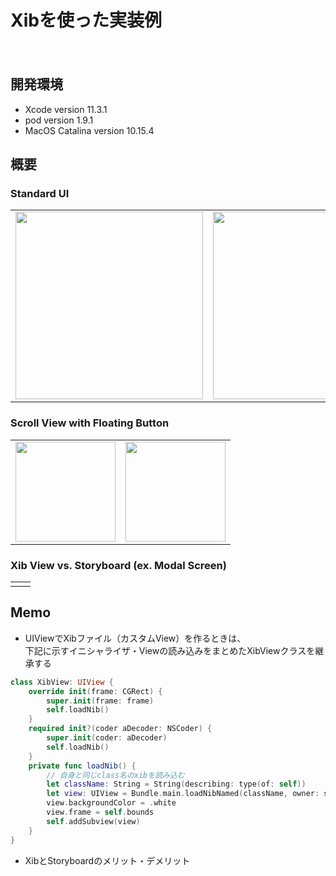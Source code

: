 Xibを使った実装例
====
　
## 開発環境
- Xcode version 11.3.1
- pod version 1.9.1
- MacOS Catalina version 10.15.4

## 概要
### Standard UI  
<table border="0">
<tr>
<td><img width="300" src="https://user-images.githubusercontent.com/33107697/87175266-61279380-c313-11ea-91df-442b0c0e05a7.png"></td>
<td><img width="300" src="https://user-images.githubusercontent.com/33107697/87175384-87e5ca00-c313-11ea-8142-2e3b950ea6a1.png"></td>
<td><img width="300" src="https://user-images.githubusercontent.com/33107697/87220749-a72b3880-c3a1-11ea-915e-96e5c2f77b41.png"></td>
</tr>
</table>
  
### Scroll View with Floating Button  
<table border="0">
<tr>
<td><img width="160" src="https://user-images.githubusercontent.com/33107697/87242340-b45e2b00-c466-11ea-98c3-0a0cfa682c02.gif"></td>
<td><img width="160" src="https://user-images.githubusercontent.com/33107697/87370694-9e637e00-c5be-11ea-948d-39abce69ae38.gif"></td>
</tr>
</table>
  
### Xib View vs. Storyboard (ex. Modal Screen)
<table border="0">
<tr>
<td>
<td>
</tr>
</table>

## Memo
- UIViewでXibファイル（カスタムView）を作るときは、  
  下記に示すイニシャライザ・Viewの読み込みをまとめたXibViewクラスを継承する  
  
```swift
class XibView: UIView {
    override init(frame: CGRect) {
        super.init(frame: frame)
        self.loadNib()
    }
    required init?(coder aDecoder: NSCoder) {
        super.init(coder: aDecoder)
        self.loadNib()
    }
    private func loadNib() {
        // 自身と同じclass名のxibを読み込む
        let className: String = String(describing: type(of: self))
        let view: UIView = Bundle.main.loadNibNamed(className, owner: self, options: nil)?.first as! UIView
        view.backgroundColor = .white
        view.frame = self.bounds
        self.addSubview(view)
    }
}
```
- XibとStoryboardのメリット・デメリット

